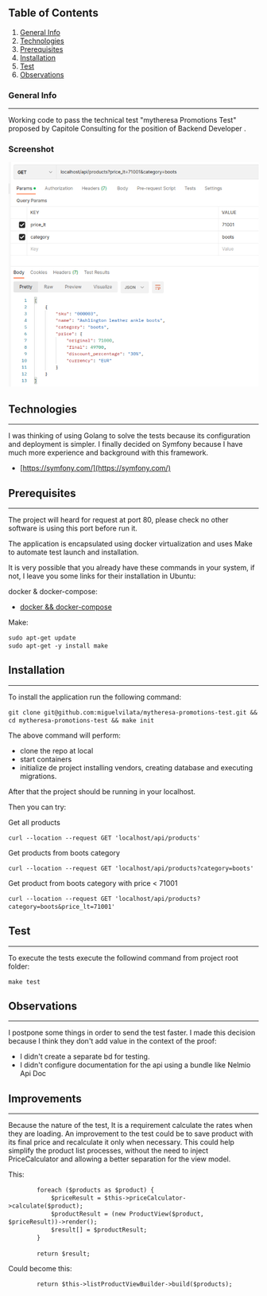 ## Table of Contents
1. [General Info](#general-info)
2. [Technologies](#technologies)
3. [Prerequisites](#prerequisites)
4. [Installation](#Installation)
5. [Test](#Test)
6. [Observations](#Observations)
### General Info
***
Working code to pass the technical test "mytheresa Promotions Test" proposed by Capitole Consulting for the position of Backend Developer .
### Screenshot
![Screenshot](my-theresa.png)

## Technologies
***
I was thinking of using Golang to solve the tests because its configuration and deployment is simpler. I finally decided on Symfony because I have much more experience and background with this framework.
* [https://symfony.com/](https://symfony.com/)


## Prerequisites
***
The project will heard for request at port 80, please check no other software is using this port before run it.

The application is encapsulated using docker virtualization and uses Make to automate test launch and installation.

It is very possible that you already have these commands in your system, if not, I leave you some links for their installation in Ubuntu:

docker & docker-compose:
* [docker && docker-compose](https://www.digitalocean.com/community/tutorials/how-to-install-and-use-docker-compose-on-ubuntu-22-04)

Make:
```
sudo apt-get update
sudo apt-get -y install make
```

## Installation
***
To install the application run the following command:

```
git clone git@github.com:miguelvilata/mytheresa-promotions-test.git && cd mytheresa-promotions-test && make init
```

The above command will perform:
* clone the repo at local
* start containers
* initialize de project installing vendors, creating database and executing migrations.

After that the project should be running in your localhost.

Then you can try:

Get all products
```
curl --location --request GET 'localhost/api/products'
```

Get products from boots category
```
curl --location --request GET 'localhost/api/products?category=boots'
```

Get product from boots category with price < 71001
```
curl --location --request GET 'localhost/api/products?category=boots&price_lt=71001'
```

## Test
***

To execute the tests execute the followind command from project root folder:
```
make test
```

## Observations
***

I postpone some things in order to send the test faster. I made this decision because I think they don't add value in the context of the proof:

* I didn't create a separate bd for testing.
* I didn't configure documentation for the api using a bundle like Nelmio Api Doc


## Improvements
***

Because the nature of the test, It is a requirement calculate the rates when they are loading. An improvement to the test could be to save product with its final price and recalculate it only when necessary. This could help simplify
  the product list processes, without the need to inject PriceCalculator and allowing a better separation for the view model. 

This:
```
        foreach ($products as $product) {
            $priceResult = $this->priceCalculator->calculate($product);
            $productResult = (new ProductView($product, $priceResult))->render();
            $result[] = $productResult;
        }

        return $result;
```

Could become this:

```
        return $this->listProductViewBuilder->build($products);
```

 


